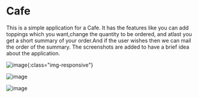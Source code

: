# Cafe
This is a simple application for a Cafe. It has the features like you can add toppings which you want,change the quantity to be ordered, and atlast you get a short summary of your order.And if the user wishes then we can mail the order of the summary.
The screenshots are added to have a brief idea about the application.

![image](https://user-images.githubusercontent.com/32461344/51266435-46f04c00-19e1-11e9-9a3e-92c572c39b90.png){:class="img-responsive"}

![image](https://user-images.githubusercontent.com/32461344/51266587-ae0e0080-19e1-11e9-9760-d1d21d5f1fd9.png)

![image](https://user-images.githubusercontent.com/32461344/51266620-be25e000-19e1-11e9-8658-4d051d08e245.png)



